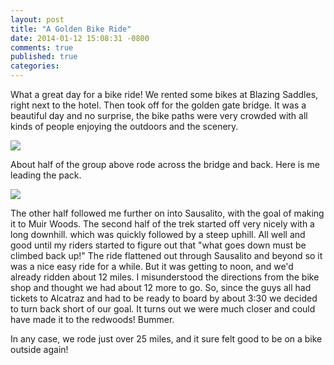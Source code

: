 ```yaml
---
layout: post
title: "A Golden Bike Ride"
date: 2014-01-12 15:08:31 -0800
comments: true
published: true
categories: 
---
```


What a great day for a bike ride!  We rented some bikes at Blazing Saddles, right next to the hotel.  Then took off for the golden gate bridge.  It was a beautiful day and no surprise, the bike paths were very crowded with all kinds of people enjoying the outdoors and the scenery.

![](/images/JTerm14/GoldenBike1.jpg)

About half of the group above rode across the bridge and back.  Here is me leading the pack.

![](/images/JTerm14/GoldenBike2.jpg)

The other half followed me further on into Sausalito, with the goal of making it to Muir Woods.  The second half of the trek started off very nicely with a long downhill.  which was quickly followed by a steep uphill.  All well and good until my riders started to figure out that "what goes down must be climbed back up!"  The ride flattened out through Sausalito and beyond so it was a nice easy ride for a while.  But it was getting to noon, and we'd already ridden about 12 miles.  I misunderstood the directions from the bike shop and thought we had about 12 more to go.  So, since the guys all had tickets to Alcatraz and had to be ready to board by about 3:30 we decided to turn back short of our goal.  It turns out we were much closer and could have made it to the redwoods!  Bummer.

In any case, we rode just over 25 miles, and it sure felt good to be on a bike outside again!

